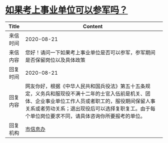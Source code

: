 # <a href="http://www.shangluo.gov.cn/zmhd/ldxxxx.jsp?urltype=leadermail.LeaderMailContentUrl&wbtreeid=1112&leadermailid=6350">如果考上事业单位可以参军吗？</a>
|Title|Content|
|:---:|---|
|来信时间|2020-08-21|
|来信内容|您好！请问一下如果考上事业单位是否可以参军，参军期间是否保留岗位以及具体政策|
|回复时间|2020-08-21|
|回复内容|网友你好，根据《中华人民共和国兵役法》第五十五条规定，义务兵和服现役不满十二年的士官入伍前是机关、团体、企业事业单位工作人员或者职工的，服役期间保留人事关系或者劳动关系；退出现役后可以选择复职复工。由于每个单位岗位要求不同，请具体咨询你所要报考的单位。|
|回复机构|<a href="../../categories/agencies/市信息办.md">市信息办</a>|
